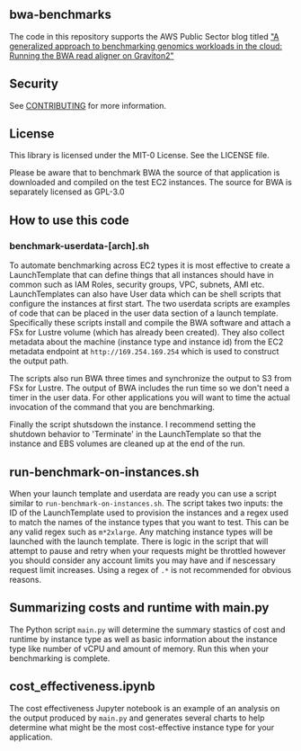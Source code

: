 ## bwa-benchmarks

The code in this repository supports the AWS Public Sector blog titled ["A generalized approach to benchmarking genomics workloads in the cloud: Running the BWA read aligner on Graviton2"](https://aws.amazon.com/blogs/publicsector/generalized-approach-benchmarking-genomics-workloads-cloud-bwa-read-aligner-graviton2/)

## Security

See [CONTRIBUTING](CONTRIBUTING.md#security-issue-notifications) for more information.

## License

This library is licensed under the MIT-0 License. See the LICENSE file.

Please be aware that to benchmark BWA the source of that application is
downloaded and compiled on the test EC2 instances. The source for BWA is
separately licensed as GPL-3.0

## How to use this code
### benchmark-userdata-[arch].sh
To automate benchmarking across EC2 types it is most effective to create a LaunchTemplate that can define things that all instances should have in common such as IAM Roles, security groups, VPC, subnets, AMI etc. LaunchTemplates can also have User data which can be shell scripts that configure the instances at first start. The two userdata scripts are examples of code that can be placed in the user data section of a launch template. Specifically these scripts install and compile the BWA software and attach a FSx for Lustre volume (which has already been created). They also collect metadata about the machine (instance type and instance id) from the EC2 metadata endpoint at `http://169.254.169.254` which is used to construct the output path.

The scripts also run BWA three times and synchronize the output to S3 from FSx for Lustre. The output of BWA includes the run time so we don't need a timer in the user data. For other applications you will want to time the actual invocation of the command that you are benchmarking.

Finally the script shutsdown the instance. I recommend setting the shutdown behavior to 'Terminate' in the LaunchTemplate so that the instance and EBS volumes are cleaned up at the end of the run.

## run-benchmark-on-instances.sh
When your launch template and userdata are ready you can use a script similar to `run-benchmark-on-instances.sh`. The script takes two inputs: the ID of the LaunchTemplate used to provision the instances and a regex used to match the names of the instance types that you want to test. This can be any valid regex such as `m*2xlarge`. Any matching instance types will be launched with the launch template. There is logic in the script that will attempt to pause and retry when your requests might be throttled however you should consider any account limits you may have and if nescessary request limit increases. Using a regex of `.*` is not recommended for obvious reasons.

## Summarizing costs and runtime with main.py
The Python script `main.py` will determine the summary stastics of cost and runtime by instance type as well as basic information about the instance type like number of vCPU and amount of memory. Run this when your benchmarking is complete.

## cost_effectiveness.ipynb
The cost effectiveness Jupyter notebook is an example of an analysis on the output produced by `main.py` and generates several charts to help determine what might be the most cost-effective instance type for your application.
